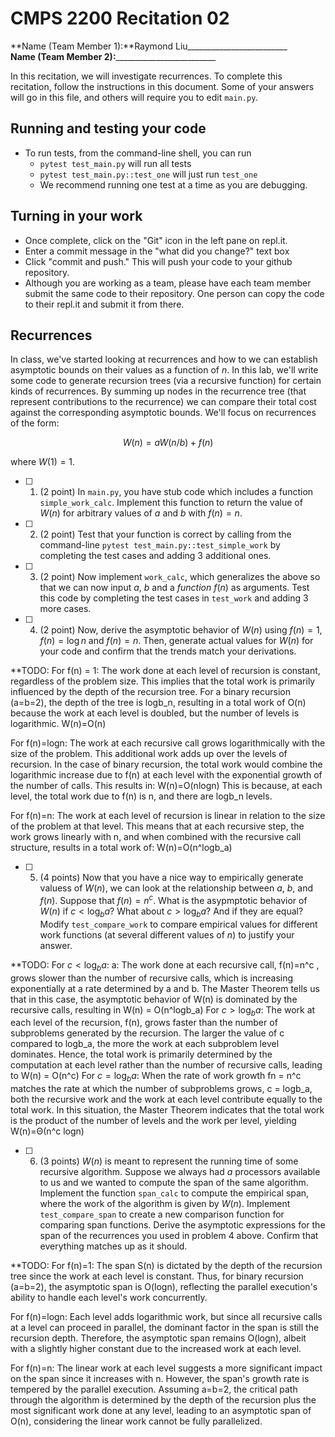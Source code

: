 # CMPS 2200  Recitation 02

**Name (Team Member 1):**Raymond Liu_________________________  
**Name (Team Member 2):**_________________________

In this recitation, we will investigate recurrences. 
To complete this recitation, follow the instructions in this document. Some of your answers will go in this file, and others will require you to edit `main.py`.



## Running and testing your code
- To run tests, from the command-line shell, you can run
  + `pytest test_main.py` will run all tests
  + `pytest test_main.py::test_one` will just run `test_one`
  + We recommend running one test at a time as you are debugging.

## Turning in your work

- Once complete, click on the "Git" icon in the left pane on repl.it.
- Enter a commit message in the "what did you change?" text box
- Click "commit and push." This will push your code to your github repository.
- Although you are working as a team, please have each team member submit the same code to their repository. One person can copy the code to their repl.it and submit it from there.

## Recurrences

In class, we've started looking at recurrences and how to we can establish asymptotic bounds on their values as a function of $n$. In this lab, we'll write some code to generate recursion trees (via a recursive function) for certain kinds of recurrences. By summing up nodes in the recurrence tree (that represent contributions to the recurrence) we can compare their total cost against the corresponding asymptotic bounds. We'll focus on  recurrences of the form:

$$ W(n) = aW(n/b) + f(n) $$

where $W(1) = 1$.

- [ ] 1. (2 point) In `main.py`, you have stub code which includes a function `simple_work_calc`. Implement this function to return the value of $W(n)$ for arbitrary values of $a$ and $b$ with $f(n)=n$.

- [ ] 2. (2 point) Test that your function is correct by calling from the command-line `pytest test_main.py::test_simple_work` by completing the test cases and adding 3 additional ones.

- [ ] 3. (2 point) Now implement `work_calc`, which generalizes the above so that we can now input $a$, $b$ and a *function* $f(n)$ as arguments. Test this code by completing the test cases in `test_work` and adding 3 more cases.

- [ ] 4. (2 point) Now, derive the asymptotic behavior of $W(n)$ using $f(n) = 1$, $f(n) = \log n$ and $f(n) = n$. Then, generate actual values for $W(n)$ for your code and confirm that the trends match your derivations.

**TODO: 
For f(n) = 1: The work done at each level of recursion is constant, regardless of the problem size. This implies that the total work is primarily influenced by the depth of the recursion tree. For a binary recursion (a=b=2), the depth of the tree is logb_n, resulting in a total work of O(n) because the work at each level is doubled, but the number of levels is logarithmic.
W(n)=O(n)

For f(n)=logn: The work at each recursive call grows logarithmically with the size of the problem. This additional work adds up over the levels of recursion. In the case of binary recursion, the total work would combine the logarithmic increase due to f(n) at each level with the exponential growth of the number of calls. This results in: W(n)=O(nlogn)
This is because, at each level, the total work due to f(n) is n, and there are logb_n levels.

For f(n)=n: The work at each level of recursion is linear in relation to the size of the problem at that level. This means that at each recursive step, the work grows linearly with n, and when combined with the recursive call structure, results in a total work of: W(n)=O(n^logb_a)

- [ ] 5. (4 points) Now that you have a nice way to empirically generate valuess of $W(n)$, we can look at the relationship between $a$, $b$, and $f(n)$. Suppose that $f(n) = n^c$. What is the asypmptotic behavior of $W(n)$ if $c < \log_b a$? What about $c > \log_b a$? And if they are equal? Modify `test_compare_work` to compare empirical values for different work functions (at several different values of $n$) to justify your answer. 

**TODO:
For $c < \log_b a$: a: The work done at each recursive call, f(n)=n^c
 , grows slower than the number of recursive calls, which is increasing exponentially at a rate determined by a and b. The Master Theorem tells us that in this case, the asymptotic behavior of W(n)  is dominated by the recursive calls, resulting in W(n) = O(n^logb_a)
For $c > \log_b a$: The work at each level of the recursion, f(n), grows faster than the number of subproblems generated by the recursion. The larger the value of c compared to logb_a, the more the work at each subproblem level dominates. Hence, the total work is primarily determined by the computation at each level rather than the number of recursive calls, leading to W(n) = O(n^c)
For $c = \log_b a$: When the rate of work growth fn = n^c matches the rate at which the number of subproblems grows, c = logb_a, both the recursive work and the work at each level contribute equally to the total work. In this situation, the Master Theorem indicates that the total work is the product of the number of levels and the work per level, yielding W(n)=Θ(n^c logn)


- [ ] 6. (3 points) $W(n)$ is meant to represent the running time of some recursive algorithm. Suppose we always had $a$ processors available to us and we wanted to compute the span of the same algorithm. Implement the function `span_calc` to compute the empirical span, where the work of the algorithm is given by $W(n)$. Implement `test_compare_span` to create a new comparison function for comparing span functions. Derive the asymptotic expressions for the span of the recurrences you used in problem 4 above. Confirm that everything matches up as it should. 

**TODO:
For  f(n)=1: The span S(n) is dictated by the depth of the recursion tree since the work at each level is constant. Thus, for binary recursion (a=b=2), the asymptotic span is O(logn), reflecting the parallel execution's ability to handle each level's work concurrently.

For f(n)=logn: Each level adds logarithmic work, but since all recursive calls at a level can proceed in parallel, the dominant factor in the span is still the recursion depth. Therefore, the asymptotic span remains O(logn), albeit with a slightly higher constant due to the increased work at each level.

For f(n)=n: The linear work at each level suggests a more significant impact on the span since it increases with n. However, the span's growth rate is tempered by the parallel execution. Assuming a=b=2, the critical path through the algorithm is determined by the depth of the recursion plus the most significant work done at any level, leading to an asymptotic span of O(n), considering the linear work cannot be fully parallelized.